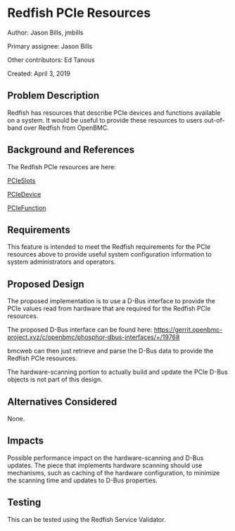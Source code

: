 # Redfish PCIe Resources

Author:
  Jason Bills, jmbills

Primary assignee:
  Jason Bills

Other contributors:
  Ed Tanous

Created:
  April 3, 2019

## Problem Description
Redfish has resources that describe PCIe devices and functions available
on a system. It would be useful to provide these resources to users
out-of-band over Redfish from OpenBMC.

## Background and References
The Redfish PCIe resources are here:

[PCIeSlots](https://redfish.dmtf.org/schemas/PCIeSlots_v1.xml)

[PCIeDevice](https://redfish.dmtf.org/schemas/PCIeDevice_v1.xml)

[PCIeFunction](https://redfish.dmtf.org/schemas/PCIeFunction_v1.xml)

## Requirements
This feature is intended to meet the Redfish requirements for the PCIe
resources above to provide useful system configuration information to system
administrators and operators.

## Proposed Design
The proposed implementation is to use a D-Bus interface to provide the
PCIe values read from hardware that are required for the Redfish PCIe
resources.

The proposed D-Bus interface can be found here:
https://gerrit.openbmc-project.xyz/c/openbmc/phosphor-dbus-interfaces/+/19768

bmcweb can then just retrieve and parse the D-Bus data to provide the
Redfish PCIe resources.

The hardware-scanning portion to actually build and update the PCIe D-Bus
objects is not part of this design.

## Alternatives Considered
None.

## Impacts
Possible performance impact on the hardware-scanning and D-Bus updates.
The piece that implements hardware scanning should use mechanisms,
such as caching of the hardware configuration, to minimize the scanning time
and updates to D-Bus properties.

## Testing
This can be tested using the Redfish Service Validator.
